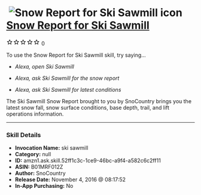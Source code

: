 # &nbsp;<img src="skill_icon" alt="Snow Report for Ski Sawmill icon" width="36"> [Snow Report for Ski Sawmill](http://alexa.amazon.com/#skills/amzn1.ask.skill.52ff1c3c-1ce9-46bc-a9f4-a582c6c2ff11)
![0 stars](../../images/ic_star_border_black_18dp_1x.png)![0 stars](../../images/ic_star_border_black_18dp_1x.png)![0 stars](../../images/ic_star_border_black_18dp_1x.png)![0 stars](../../images/ic_star_border_black_18dp_1x.png)![0 stars](../../images/ic_star_border_black_18dp_1x.png) 0

To use the Snow Report for Ski Sawmill skill, try saying...

* *Alexa, open Ski Sawmill*

* *Alexa, ask Ski Sawmill for the snow report*

* *Alexa, ask Ski Sawmill for latest conditions*

The Ski Sawmill Snow Report brought to you by SnoCountry brings you the latest snow fall, snow surface conditions,  base depth, trail, and lift operations information.

***

### Skill Details

* **Invocation Name:** ski sawmill
* **Category:** null
* **ID:** amzn1.ask.skill.52ff1c3c-1ce9-46bc-a9f4-a582c6c2ff11
* **ASIN:** B01MRF012Z
* **Author:** SnoCountry
* **Release Date:** November 4, 2016 @ 08:17:52
* **In-App Purchasing:** No
